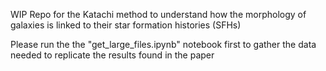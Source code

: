 WIP Repo for the Katachi method to understand how the morphology of galaxies is linked to their star formation histories (SFHs)

Please run the the "get_large_files.ipynb" notebook first to gather the data needed to replicate the results found in the paper 
